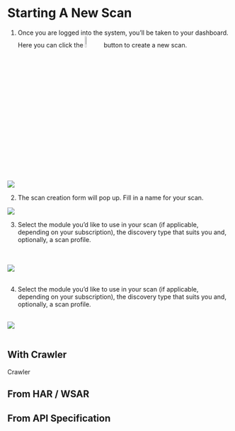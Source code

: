 # Starting A New Scan

1. Once you are logged into the system, you’ll be taken to your dashboard. Here you can click the <img src="user-guide/scans/media/new-scan-button.png" width="8%"> button to create a new scan.

<img src="user-guide/scans/media/new-scan-01.png">

2. The scan creation form will pop up. Fill in a name for your scan.

<img src="user-guide/scans/media/new-scan-02.png">


3. Select the module you’d like to use in your scan (if applicable, depending on your subscription), the discovery type that suits you and, optionally, a scan profile.


<br><br>
<img src="user-guide/scans/media/new-scan-03.png">
<br><br>

4. Select the module you’d like to use in your scan (if applicable, depending on your subscription), the discovery type that suits you and, optionally, a scan profile.
<br><br>
<img src="user-guide/scans/media/new-scan-02.png">
<br><br>

## With Crawler
Crawler


## From HAR / WSAR

## From API Specification
